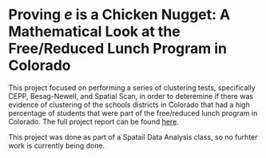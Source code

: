 # Proving *e* is a Chicken Nugget: A Mathematical Look at the Free/Reduced Lunch Program in Colorado

This project focused on performing a series of clustering tests, specifically CEPP, Besag-Newell, and Spatial Scan, in order to deteremine if there was evidence of clustering of the schools districts in Colorado that had a high percentage of students that were part of the free/reduced lunch program in Colorado. The full project report can be found [here](https://github.com/DillWithIt77/Free_Reduced_Lucnhes_Project/blob/main/Proving%20e%20is%20a%20Chicken%20Nugget_%20A%20Mathematical%20Look%20at%20the%20Free_Reduced%20Lunch%20Program%20in%20Colorado.pdf).

This project was done as part of a Spatail Data Analysis class, so no furhter work is currently being done. 

